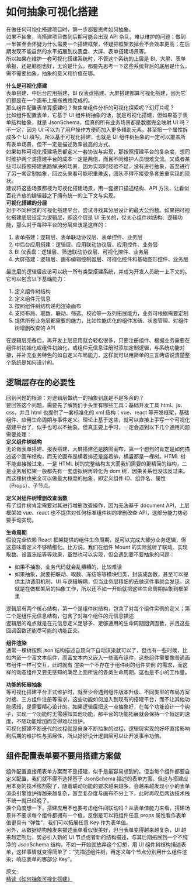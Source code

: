 # 如何抽象可视化搭建
在做任何可视化搭建项目时，第一步都要思考如何抽象。  
如果不抽象，当搭建项目做到后期可能会出现 API 杂乱，难以维护的问题；做到一半甚至会怀疑为什么需要一个搭建框架，怀疑把框架去掉会不会效率更高；在后期发现不能自然的水平拓展到仪表盘、大屏、表单搭建场景等。  
所以如果在维护一套可视化搭建系统时，不管这个系统的上层是 BI、大屏、表单填报，还是脑图也好，无论是什么，都要先思考一下这些系统背后的底层是什么，需不需要抽象，抽象的意义和价值在哪。  

**什么是可视化搭建**  
表单搭建、中后台应用搭建、BI 仪表盘搭建、大屏搭建都算可视化搭建，因为它们都是在一个画布上拖拖拽拽完成的。  
那么组件配置表单算搭建吗？聚焦单组件分析的可视化探索呢？幻灯片呢？  
比如组件配置表单，它基于 UI 组件树抽象的话，就是可视化搭建，但如果基于表单结构抽象，就是 JsonSchema，但真的所有业务场景都是数据完全映射 UI 吗？不一定，因为 UI 可以为了用户操作方便而加入更多辅助元素，甚至把一个属性拆成多个 UI 填写，所以基于可视化搭建，也就是 UI 组件树抽象的一定可以覆盖所有表单场景，但不一定是描述效率最高的方式。  
如果每种可视化搭建场景都定义一套协议与实现，那按照搭建平台的复杂度，想同时维护两个类搭建平台的成本一定是两倍，而且不同维护人员很难交流。又或者某些可以按照搭建思路解决的场景，因为实现时经验不足，没有进行抽象，甚至进行了另一套定制抽象，回过头来看可能积重难返，团队不得不接受多套笨重实现的现状。  
建议将这些场景都视为可视化搭建场景，用一套接口描述结构、API 方法，让看似百花齐放的编辑器之下拥有统一的上下文与实现。  
**可视化搭建的分层**  
对于不同种类的可视化搭建平台，尝试寻找其分层设计的最大公约数。如果把可视化搭建底层设定为逻辑层，即这个层是 UI 无关的，仅关心组件树结构、逻辑功能，那么对于每种平台的分层应该是这样的：  
1. 表单搭建：逻辑层、表单联动协议层、表单控件、业务层
2. 中后台应用搭建：逻辑层、应用联动协议层、应用控件、业务层
3. BI 仪表盘：逻辑层、筛选联动协议层、可视化控件、业务层
4. 大屏搭建：逻辑层、画布编辑控制器层、可视化控件和基础图形控件、业务层

最底层的逻辑层应该可以统一所有类型搭建系统，并成为开发人员统一上下文的。它可以包含以下基础能力：  
1. 定义组件树结构
2. 定义组件元信息
3. 按照组件树结构递归渲染画布
4. 支持布局、取数、联动、筛选、校验等一系列拓展能力，业务可根据需要定制
5. 提供所有业务层都需要的能力，比如性能优化的组件冻结、状态管理、对组件树增删改查的 API

在逻辑层完备后，再开发上层应用就会轻松很多，只要注册组件、根据业务需要在组件树初始化或组件初始化，或组件元信息注册时添加定制逻辑，与系统功能对接，并补充业务特色的如自定义布局能力，这样就可以用简单的三言两语说清楚整个系统是如何设计的。  

## 逻辑层存在的必要性
回到问题的根源：对逻辑层做统一的抽象到底是不是多余的？  
要回答这个问题，需要先了解我们手头里有哪些工具：基础开发工具 html、js、css，并且 html 也提供了一套标准化的 xml 结构；vue、react 等开发框架，基础组件、应用生命周期与事件定义。理论上基于这些，就可以直接上手写一个可视化搭建平台了，似乎也可以不抽象。但真正要上手时，一定会遇到以下几个通用问题需要处理：  
**定义组件树结构**  
无论做表单搭建、报表搭建、大屏搭建还是脑图画布，第一个想到的肯定是如何描述这个画布结构，而无论画布是横着排还是竖着排，横竖都是一棵树。HTML 树不能直接搬过来，一是 HTML 树的完整结构太大而我们需要的更精简的结构，二是业务层框架一般都先有一套虚拟树再转化为 dom 树，因果关系也没法反过来。而这棵树也完全可以做最大程度的抽象，即定义组件 ID、组件名、属性（Props）、子节点。  

**定义对组件树增删改查函数**  
有了组件树肯定需要对其进行增删改查操作，因为无法基于 document API，上层框架如 vue、react 也不提供对任何标准组件树的增删改查 API，这部分能力势必要手动实现。  

**生命周期**  
假设完全依赖 React 框架提供的组件生命周期，是可以完成大部分业务逻辑，但这意味着定义不够精细化。比方说，我们在组件 Mount 的实际监听了联动、实现取数、设置冻结等等效果，虽然也可以实现，但会遇到要不要抽象的问题：  
- 如果不抽象，业务代码就会乱糟糟的，比较难读
- 如果抽象，就要把联动、取数、冻结等等模块归类，封装成函数，甚至可以提供主动调用机制，UI 与逻辑解耦，但当业务层精细的去做这件事就会发现，这就是在做框架层的抽象工作，所以还不如一开始就把这些生命周期抽象到框架里

逻辑层有两个核心结构，第一个是组件树结构，包含了对每个组件实例的定义；第二个是组件元信息结构，包含了对每个组件的元信息描述  
逻辑层的难点就是在元信息定义足够多、足够通用的生命周期回调函数，并且这些回调函数还能尽可能的功能正交。  

**组件渲染**  
通常一棵树按照 json 结构描述自顶向下自动渲染就可以了，但也有一些时候，比如内嵌一个富文本组件，而富文本内又嵌入一些画布组件，这些组件需要像普通画布组件一样可交互，此时就有 渲染一个不存在于组件树的组件实例 的需求，而这样的动态组件又要无感知的满足上面所说的各类生命周期，这也是不小的工作量。  

**功能的拓展抽象**  
等可视化搭建平台正式维护时，就至少会遇到组件版本升级、不同类型的布局方案对接、三方组件注册等需求，这些功能如何加入到现有的搭建平台，而不让其他功能感知，是需要精心设计的。如果逻辑层把这一点抽象好，在每个功能设计一个钩子，实现一个功能时无需感知其他功能，那平台的功能拓展就会保持一个恒定的速度，不随功能增加而变得难以维护。  
可视化搭建不断迭代的过程就是自身不断抽象的过程，逻辑层实现的好坏直接影响到后期的维护性与拓展性，所以好好设计逻辑层可以让开发事半功倍。  

## 组件配置表单要不要用搭建方案做
组件配置直接用表单方案而不是搭建，似乎是最容易想到的。但当每个组件都要自定义配置，我们就不得不选择基于 JsonSchema 描述的表单方案，但这与搭建应用本身的技术栈割裂了，随着联动功能的要求越来越多，会越来越发现小小的表单渲染引擎维护得越来越复杂，甚至复杂度与画布不分上下，此时再叹息两边技术栈不统一就已经晚了。  
换个角度想一下，搭建应用不也要考虑组件间联动吗？从表单值能力来看，搭建场景并不要求每个组件都拥有一个值，反倒是可以将组件任意 props 属性看作表单值更具有 “弹性”，我们可以拓展任意 Key 作为表单值。  
另外，从数据结构触发来描述表单看似很美好，但当表单变得越来越复杂，UI 越来越定制后，势必引入新的 UI 节点或者新的结构描述，与其后期拓展到一个不纯净的 JsonSchema 结构，不如一开始就放弃这个幻想，用 UI 组件树结构描述表单，这样事情就变得简单了：“先描述组件树，再定义每个节点分别用什么组件渲染，响应表单的哪部分 Key”。  




原文:  
[精读《如何抽象可视化搭建》](https://mp.weixin.qq.com/s/i2OFUFOXg5fE85P3FW2wjA)
